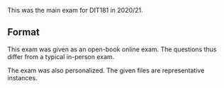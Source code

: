 This was the main exam for DIT181 in 2020/21.

## Format

This exam was given as an open-book online exam.
The questions thus differ from a typical in-person exam.

The exam was also personalized.
The given files are representative instances.
